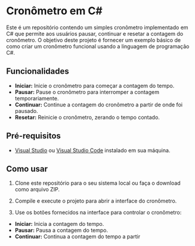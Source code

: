 # Cronômetro em C#

Este é um repositório contendo um simples cronômetro implementado em C# que permite aos usuários pausar, continuar e resetar a contagem do cronômetro. O objetivo deste projeto é fornecer um exemplo básico de como criar um cronômetro funcional usando a linguagem de programação C#.

## Funcionalidades

- **Iniciar:** Inicie o cronômetro para começar a contagem do tempo.
- **Pausar:** Pause o cronômetro para interromper a contagem temporariamente.
- **Continuar:** Continue a contagem do cronômetro a partir de onde foi pausado.
- **Resetar:** Reinicie o cronômetro, zerando o tempo contado.

## Pré-requisitos

- [Visual Studio](https://visualstudio.microsoft.com/pt-br/downloads/) ou [Visual Studio Code](https://code.visualstudio.com/download) instalado em sua máquina.

## Como usar

1. Clone este repositório para o seu sistema local ou faça o download como arquivo ZIP.
2. Compile e execute o projeto para abrir a interface do cronômetro.

5. Use os botões fornecidos na interface para controlar o cronômetro:
- **Iniciar:** Inicia a contagem do tempo.
- **Pausar:** Pausa a contagem do tempo.
- **Continuar:** Continua a contagem do tempo a partir


